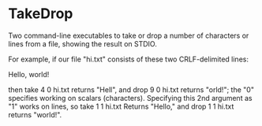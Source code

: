 # TakeDrop
Two command-line executables to take or drop a number of characters or lines from a file, showing the result on STDIO.

For example, if our file "hi.txt" consists of these two CRLF-delimited lines:

Hello,
world!

then
   take 4 0 hi.txt
returns "Hell", and 
   drop 9 0 hi.txt
returns "orld!"; the "0" specifies working on scalars (characters).
Specifying this 2nd argument as "1" works on lines, so 
   take 1 1 hi.txt
Returns "Hello," and 
   drop 1 1 hi.txt
returns "world!".
